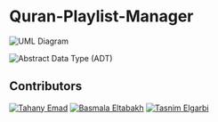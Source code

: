 # Quran-Playlist-Manager

![UML Diagram](https://i.imgur.com/VEQLj15.png)


![Abstract Data Type (ADT)](https://i.imgur.com/ToR6rHj.jpeg)


## Contributors

[![Tahany Emad](https://avatars.githubusercontent.com/Tahanyemad16?v=4)](https://github.com/Tahanyemad16)
[![Basmala Eltabakh](https://avatars.githubusercontent.com/basmalaeltabakh?v=4)](https://github.com/basmalaeltabakh)
[![Tasnim Elgarbi](https://avatars.githubusercontent.com/tasnimelgarbi?v=4)](https://github.com/tasnimelgarbi)





